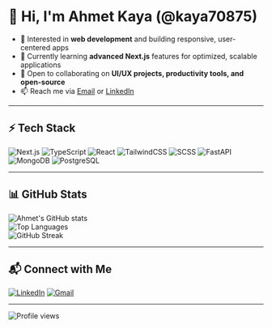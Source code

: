 # 👋 Hi, I'm Ahmet Kaya (@kaya70875)

- 👀 Interested in **web development** and building responsive, user-centered apps  
- 🌱 Currently learning **advanced Next.js** features for optimized, scalable applications  
- 💞️ Open to collaborating on **UI/UX projects, productivity tools, and open-source**  
- 📫 Reach me via [Email](mailto:kaya70875@gmail.com) or [LinkedIn](https://www.linkedin.com/in/ahmet-kaya-44a2172aa)

---

## ⚡ Tech Stack
![Next.js](https://img.shields.io/badge/Next.js-black?style=for-the-badge&logo=next.js&logoColor=white)
![TypeScript](https://img.shields.io/badge/TypeScript-3178C6?style=for-the-badge&logo=typescript&logoColor=white)
![React](https://img.shields.io/badge/React-20232A?style=for-the-badge&logo=react&logoColor=61DAFB)
![TailwindCSS](https://img.shields.io/badge/Tailwind_CSS-38B2AC?style=for-the-badge&logo=tailwind-css&logoColor=white)
![SCSS](https://img.shields.io/badge/SCSS-CC6699?style=for-the-badge&logo=sass&logoColor=white)
![FastAPI](https://img.shields.io/badge/FastAPI-005571?style=for-the-badge&logo=fastapi)
![MongoDB](https://img.shields.io/badge/MongoDB-4EA94B?style=for-the-badge&logo=mongodb&logoColor=white)
![PostgreSQL](https://img.shields.io/badge/PostgreSQL-316192?style=for-the-badge&logo=postgresql&logoColor=white)

---

## 📊 GitHub Stats
![Ahmet's GitHub stats](https://github-readme-stats.vercel.app/api?username=kaya70875&show_icons=true&theme=radical)  
![Top Languages](https://github-readme-stats.vercel.app/api/top-langs/?username=kaya70875&layout=compact&theme=radical)  
![GitHub Streak](https://streak-stats.demolab.com?user=kaya70875&theme=radical)

---

## 📬 Connect with Me
[![LinkedIn](https://img.shields.io/badge/LinkedIn-0077B5?style=for-the-badge&logo=linkedin&logoColor=white)](https://www.linkedin.com/in/ahmet-kaya-44a2172aa)
[![Gmail](https://img.shields.io/badge/Gmail-D14836?style=for-the-badge&logo=gmail&logoColor=white)](mailto:kaya70875@gmail.com)

---

![Profile views](https://komarev.com/ghpvc/?username=kaya70875&color=blueviolet)
